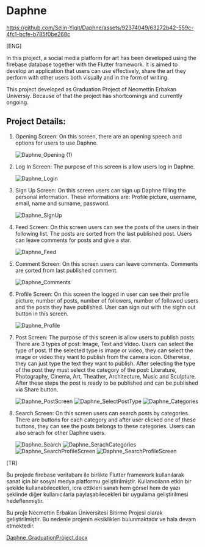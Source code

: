 # Daphne

https://github.com/Selin-Yigit/Daphne/assets/92374049/63272b42-559c-4fc1-bcfe-b785f0be268c

[ENG]

In this project, a social media platform for art has been developed using the firebase database together with the Flutter framework. It is aimed to develop an application that users can use effectively, share the art they perform with other users both visually and in the form of writing.

This project developed as Graduation Project of Necmettin Erbakan Universiy. Because of that the project has shortcomings and currently ongoing.

## Project Details:

1. Opening Screen: On this screen, there are an opening speech and options for users to use Daphne.
   
   ![Daphne_Opening (1)](https://github.com/Selin-Yigit/Daphne/assets/92374049/25ee88f8-c296-454b-8f84-8d81172e772f)

2. Log In Screen: The purpose of this screen is allow users log in Daphne.
   
   ![Daphne_Login](https://github.com/Selin-Yigit/Daphne/assets/92374049/8a1fc941-0b6c-4832-9521-2ff67b7db060)

3. Sign Up Screen: On this screen users can sign up Daphne filling the personal information. These informations are: Profile picture, username, email, name and surname, password.

   ![Daphne_SignUp](https://github.com/Selin-Yigit/Daphne/assets/92374049/568251ab-7599-4d8d-ab33-0ec8b9999f37)

4. Feed Screen: On this screen users can see the posts of the users in their following list. The posts are sorted from the last published post. Users can leave comments for posts and give a star.

   ![Daphne_Feed](https://github.com/Selin-Yigit/Daphne/assets/92374049/a7240c69-0f67-497a-9018-9f97ebf4b64e)

5. Comment Screen: On this screen users can leave comments. Comments are sorted from last published comment.

   ![Daphne_Comments](https://github.com/Selin-Yigit/Daphne/assets/92374049/a79fadff-3556-4a6f-bdb4-e590e81d69d3)
6. Profile Screen: On this screen the logged in user can see their profile picture, number of posts, number of followers, number of followed users and the posts they have published. User can sign out with the sighn out button in this screen.

   ![Daphne_Profile](https://github.com/Selin-Yigit/Daphne/assets/92374049/4b426910-7aac-4ea9-a008-bdef310a66f2)
7. Post Screen: The purpose of this screen is allow users to publish posts. There are 3 types of post: Image, Text and Video. Users can select the type of post. If the selected type is image or video, they can select the image or video they want to publish from the camera icon. Otherwise, they can just type the text they want to publish. After selecting the type of the post they must select the category of the post: Literature, Photography, Cinema, Art, Theather, Architecture, Music and Sculpture. After these steps the post is ready to be published and can be published via Share button.

   ![Daphne_PostScreen](https://github.com/Selin-Yigit/Daphne/assets/92374049/dcef2971-de34-434f-be51-7d6b02b0b884)
   ![Daphne_SelectPostType](https://github.com/Selin-Yigit/Daphne/assets/92374049/4f714489-9d18-4e6c-bd27-a60a50ded5e8)
   ![Daphne_Categories](https://github.com/Selin-Yigit/Daphne/assets/92374049/8b646f52-603e-4f68-aa0d-b7ad10f2ef3c)
8. Search Screen: On this screen users can search posts by categories. There are buttons for each category and after user clicked one of these buttons, they can see the posts belongs to these categories. Users can also serach for other Daphne users.

   ![Daphne_Search](https://github.com/Selin-Yigit/Daphne/assets/92374049/d3731dad-970c-473b-a46c-1ebd2ffc881c)
   ![Daphne_SerachCategories](https://github.com/Selin-Yigit/Daphne/assets/92374049/d23515d0-1089-47f5-ba86-4e4f59b67c0c)
   ![Daphne_SearchProfileScreen](https://github.com/Selin-Yigit/Daphne/assets/92374049/b0f78cb1-e1e6-47c6-9242-5b48d8f60992)
   ![Daphne_SearchProfileScreen](https://github.com/Selin-Yigit/Daphne/assets/92374049/8c581132-71d7-41ea-82ce-8acb88b7a179)


[TR]

Bu projede firebase veritabanı ile birlikte Flutter framework kullanılarak sanat için bir sosyal medya platformu geliştirilmiştir. Kullanıcıların etkin bir şekilde kullanabilecekleri, icra ettikleri sanatı hem görsel hem de yazı şeklinde diğer kullanıcılarla paylaşabilecekleri bir uygulama geliştirilmesi hedeflenmiştir.

Bu proje Necmettin Erbakan Üniversitesi Bitirme Projesi olarak geliştirilmiştir. Bu nedenle projenin eksiklikleri bulunmaktadır ve hala devam etmektedir.

[Daphne_GraduationProject.docx](https://github.com/Selin-Yigit/Daphne/files/14452619/Daphne_GraduationProject.docx)






